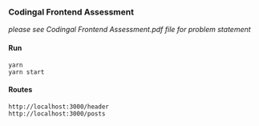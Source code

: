 ### Codingal Frontend Assessment

*please see Codingal Frontend Assessment.pdf file for problem statement*

#### Run
```
yarn
yarn start
```

#### Routes
```
http://localhost:3000/header
http://localhost:3000/posts
```
